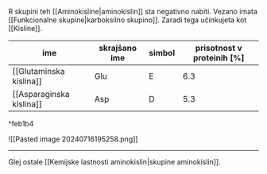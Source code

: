 R skupini teh [[Aminokisline|aminokislin]] sta negativno nabiti. Vezano imata [[Funkcionalne skupine|karboksilno skupino]]. Zaradi tega učinkujeta kot [[Kisline]].

| ime                      | skrajšano ime | simbol | prisotnost v proteinih \[%] |
| ------------------------ | ------------- | ------ | --------------------------- |
| [[Glutaminska kislina]]  | Glu           | E      | 6.3                         |
| [[Asparaginska kislina]] | Asp           | D      | 5.3                         |


^feb1b4

![[Pasted image 20240716195258.png]]

---

Glej ostale [[Kemijske lastnosti aminokislin|skupine aminokislin]].